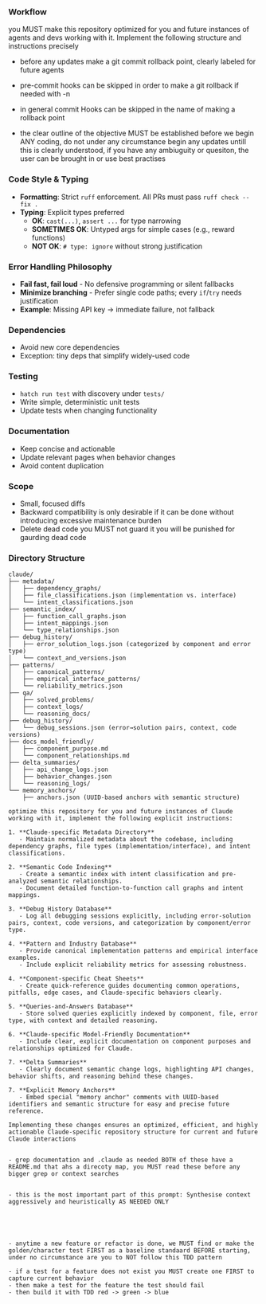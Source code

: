 
### Workflow
you MUST make this repository optimized for you and future instances of agents and devs working with it. Implement the following structure and instructions precisely

- before any updates make a git commit rollback point, clearly labeled for future agents

- pre-commit hooks can be skipped in order to make a git rollback  if needed with -n

- in general commit Hooks can be skipped in the name of making a rollback point

- the clear outline of the objective MUST be established before we begin ANY coding, do not under any circumstance begin any updates untill this is clearly understood, if you have any ambiuguity or quesiton, the user can be brought in or use best practises

### Code Style & Typing
- **Formatting**: Strict `ruff` enforcement. All PRs must pass `ruff check --fix .`
- **Typing**: Explicit types preferred
  - **OK**: `cast(...)`, `assert ...` for type narrowing
  - **SOMETIMES OK**: Untyped args for simple cases (e.g., reward functions)
  - **NOT OK**: `# type: ignore` without strong justification

### Error Handling Philosophy
- **Fail fast, fail loud** - No defensive programming or silent fallbacks
- **Minimize branching** - Prefer single code paths; every `if`/`try` needs justification
- **Example**: Missing API key → immediate failure, not fallback

### Dependencies
- Avoid new core dependencies
- Exception: tiny deps that simplify widely-used code

### Testing
- `hatch run test` with discovery under `tests/`
- Write simple, deterministic unit tests
- Update tests when changing functionality

### Documentation
- Keep concise and actionable
- Update relevant pages when behavior changes
- Avoid content duplication

### Scope
- Small, focused diffs
- Backward compatibility is only desirable if it can be done without introducing excessive maintenance burden
- Delete dead code you MUST not guard it you will be punished for gaurding dead code



### Directory Structure

```
claude/
├── metadata/
│   ├── dependency_graphs/
│   ├── file_classifications.json (implementation vs. interface)
│   └── intent_classifications.json
├── semantic_index/
│   ├── function_call_graphs.json
│   ├── intent_mappings.json
│   └── type_relationships.json
├── debug_history/
│   ├── error_solution_logs.json (categorized by component and error type)
│   └── context_and_versions.json
├── patterns/
│   ├── canonical_patterns/
│   ├── empirical_interface_patterns/
│   └── reliability_metrics.json
├── qa/
│   ├── solved_problems/
│   ├── context_logs/
│   └── reasoning_docs/
├── debug_history/
│   └── debug_sessions.json (error→solution pairs, context, code versions)
├── docs_model_friendly/
│   ├── component_purpose.md
│   └── component_relationships.md
├── delta_summaries/
│   ├── api_change_logs.json
│   ├── behavior_changes.json
│   └── reasoning_logs/
└── memory_anchors/
    ├── anchors.json (UUID-based anchors with semantic structure)

optimize this repository for you and future instances of Claude working with it, implement the following explicit instructions:

1. **Claude-specific Metadata Directory**
   - Maintain normalized metadata about the codebase, including dependency graphs, file types (implementation/interface), and intent classifications.

2. **Semantic Code Indexing**
   - Create a semantic index with intent classification and pre-analyzed semantic relationships.
   - Document detailed function-to-function call graphs and intent mappings.

3. **Debug History Database**
   - Log all debugging sessions explicitly, including error-solution pairs, context, code versions, and categorization by component/error type.

4. **Pattern and Industry Database**
   - Provide canonical implementation patterns and empirical interface examples.
   - Include explicit reliability metrics for assessing robustness.

4. **Component-specific Cheat Sheets**
   - Create quick-reference guides documenting common operations, pitfalls, edge cases, and Claude-specific behaviors clearly.

5. **Queries-and-Answers Database**
   - Store solved queries explicitly indexed by component, file, error type, with context and detailed reasoning.

6. **Claude-specific Model-Friendly Documentation**
   - Include clear, explicit documentation on component purposes and relationships optimized for Claude.

7. **Delta Summaries**
   - Clearly document semantic change logs, highlighting API changes, behavior shifts, and reasoning behind these changes.

7. **Explicit Memory Anchors**
   - Embed special "memory anchor" comments with UUID-based identifiers and semantic structure for easy and precise future reference.

Implementing these changes ensures an optimized, efficient, and highly actionable Claude-specific repository structure for current and future Claude interactions


- grep documentation and .claude as needed BOTH of these have a README.md that ahs a direcoty map, you MUST read these before any bigger grep or context searches


- this is the most important part of this prompt: Synthesise context aggressively and heuristically AS NEEDED ONLY





- anytime a new feature or refactor is done, we MUST find or make the golden/character test FIRST as a baseline standaard BEFORE starting, under no circumstance are you to NOT follow this TDD pattern

- if a test for a feature does not exist you MUST create one FIRST to capture current behavior
- then make a test for the feature the test should fail
- then build it with TDD red -> green -> blue
